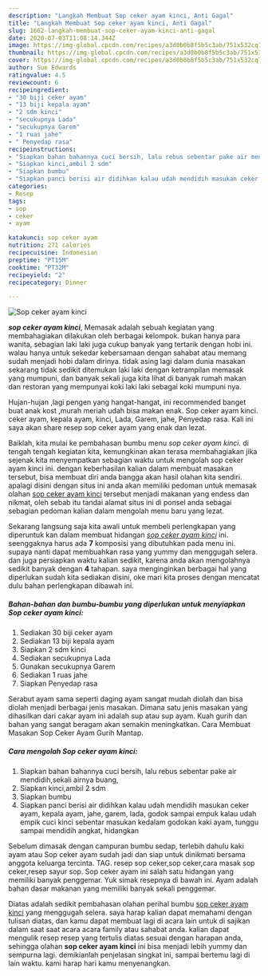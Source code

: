 ```yaml
---
description: "Langkah Membuat Sop ceker ayam kinci, Anti Gagal"
title: "Langkah Membuat Sop ceker ayam kinci, Anti Gagal"
slug: 1662-langkah-membuat-sop-ceker-ayam-kinci-anti-gagal
date: 2020-07-03T11:08:14.344Z
image: https://img-global.cpcdn.com/recipes/a3d0b0b8f5b5c3ab/751x532cq70/sop-ceker-ayam-kinci-foto-resep-utama.jpg
thumbnail: https://img-global.cpcdn.com/recipes/a3d0b0b8f5b5c3ab/751x532cq70/sop-ceker-ayam-kinci-foto-resep-utama.jpg
cover: https://img-global.cpcdn.com/recipes/a3d0b0b8f5b5c3ab/751x532cq70/sop-ceker-ayam-kinci-foto-resep-utama.jpg
author: Sue Edwards
ratingvalue: 4.5
reviewcount: 6
recipeingredient:
- "30 biji ceker ayam"
- "13 biji kepala ayam"
- "2 sdm kinci"
- "secukupnya Lada"
- "secukupnya Garem"
- "1 ruas jahe"
- " Penyedap rasa"
recipeinstructions:
- "Siapkan bahan bahannya cuci bersih, lalu rebus sebentar pake air mendidih,sekali airnya buang,"
- "Siapkan kinci,ambil 2 sdm"
- "Siapkan bumbu"
- "Siapkan panci berisi air didihkan kalau udah mendidih masukan ceker ayam, kepala ayam, jahe, garem, lada, godok sampai empuk kalau udah empik cuci kinci sebentar masukan kedalam godokan kaki ayam, tunggu sampai mendidih angkat, hidangkan"
categories:
- Resep
tags:
- sop
- ceker
- ayam

katakunci: sop ceker ayam 
nutrition: 271 calories
recipecuisine: Indonesian
preptime: "PT15M"
cooktime: "PT32M"
recipeyield: "2"
recipecategory: Dinner

---
```



![Sop ceker ayam kinci](https://img-global.cpcdn.com/recipes/a3d0b0b8f5b5c3ab/751x532cq70/sop-ceker-ayam-kinci-foto-resep-utama.jpg)

<b><i>sop ceker ayam kinci</i></b>, Memasak adalah sebuah kegiatan yang membahagiakan dilakukan oleh berbagai kelompok. bukan hanya para wanita, sebagian laki laki juga cukup banyak yang tertarik dengan hobi ini. walau hanya untuk sekedar kebersamaan dengan sahabat atau memang sudah menjadi hobi dalam dirinya. tidak asing lagi dalam dunia masakan sekarang tidak sedikit ditemukan laki laki dengan ketrampilan memasak yang mumpuni, dan banyak sekali juga kita lihat di banyak rumah makan dan restoran yang mempunyai koki laki laki sebagai koki mumpuni nya.

Hujan-hujan ,lagi pengen yang hangat-hangat, ini recommended banget buat anak kost ,murah meriah udah bisa makan enak. Sop ceker ayam kinci. ceker ayam, kepala ayam, kinci, Lada, Garem, jahe, Penyedap rasa. Kali ini saya akan share resep sop ceker ayam yang enak dan lezat.

Baiklah, kita mulai ke pembahasan bumbu menu <i>sop ceker ayam kinci</i>. di tengah tengah kegiatan kita, kemungkinan akan terasa membahagiakan jika sejenak kita menyempatkan sebagian waktu untuk mengolah sop ceker ayam kinci ini. dengan keberhasilan kalian dalam membuat masakan tersebut, bisa membuat diri anda bangga akan hasil olahan kita sendiri. apalagi disini dengan situs ini anda akan memiliki pedoman untuk memasak olahan <u>sop ceker ayam kinci</u> tersebut menjadi makanan yang endess dan nikmat, oleh sebab itu tandai alamat situs ini di ponsel anda sebagai sebagian pedoman kalian dalam mengolah menu baru yang lezat.


Sekarang langsung saja kita awali untuk membeli perlengkapan yang diperuntuk kan dalam membuat hidangan <u><i>sop ceker ayam kinci</i></u> ini. seenggaknya harus ada <b>7</b> komposisi yang dibutuhkan pada menu ini. supaya nanti dapat membuahkan rasa yang yummy dan menggugah selera. dan juga persiapkan waktu kalian sedikit, karena anda akan mengolahnya sedikit banyak dengan <b>4</b> tahapan. saya menginginkan berbagai hal yang diperlukan sudah kita sediakan disini, oke mari kita proses dengan mencatat dulu bahan perlengkapan dibawah ini.

<!--inarticleads1-->

##### Bahan-bahan dan bumbu-bumbu yang diperlukan untuk menyiapkan Sop ceker ayam kinci:

1. Sediakan 30 biji ceker ayam
1. Sediakan 13 biji kepala ayam
1. Siapkan 2 sdm kinci
1. Sediakan secukupnya Lada
1. Gunakan secukupnya Garem
1. Sediakan 1 ruas jahe
1. Siapkan  Penyedap rasa


Serabut ayam sama seperti daging ayam sangat mudah diolah dan bisa diolah menjadi berbagai jenis masakan. Dimana satu jenis masakan yang dihasilkan dari cakar ayam ini adalah sup atau sup ayam. Kuah gurih dan bahan yang sangat beragam akan semakin meningkatkan. Cara Membuat Masakan Sop Ceker Ayam Gurih Mantap. 

<!--inarticleads2-->

##### Cara mengolah Sop ceker ayam kinci:

1. Siapkan bahan bahannya cuci bersih, lalu rebus sebentar pake air mendidih,sekali airnya buang,
1. Siapkan kinci,ambil 2 sdm
1. Siapkan bumbu
1. Siapkan panci berisi air didihkan kalau udah mendidih masukan ceker ayam, kepala ayam, jahe, garem, lada, godok sampai empuk kalau udah empik cuci kinci sebentar masukan kedalam godokan kaki ayam, tunggu sampai mendidih angkat, hidangkan


Sebelum dimasak dengan campuran bumbu sedap, terlebih dahulu kaki ayam atau Sop ceker ayam sudah jadi dan siap untuk dinikmati bersama anggota keluarga tercinta. TAG. resep sop ceker,sop ceker,cara masak sop ceker,resep sayur sop. Sop ceker ayam ini salah satu hidangan yang memiliki banyak penggemar. Yuk simak resepnya di bawah ini. Ayam adalah bahan dasar makanan yang memiliki banyak sekali penggemar. 

Diatas adalah sedikit pembahasan olahan perihal bumbu <u>sop ceker ayam kinci</u> yang menggugah selera. saya harap kalian dapat memahami dengan tulisan diatas, dan kamu dapat membuat lagi di acara lain untuk di sajikan dalam saat saat acara acara family atau sahabat anda. kalian dapat mengulik resep resep yang tertulis diatas sesuai dengan harapan anda, sehingga olahan <b>sop ceker ayam kinci</b> ini bisa menjadi lebih yummy dan sempurna lagi. demikianlah penjelasan singkat ini, sampai bertemu lagi di lain waktu. kami harap hari kamu menyenangkan.
